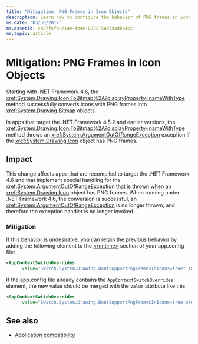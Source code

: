 ```yaml
---
title: "Mitigation: PNG Frames in Icon Objects"
description: Learn how to configure the behavior of PNG frames in icon objects if the new behavior included in .NET Framework 4.6 and later is undesirable.
ms.date: "03/30/2017"
ms.assetid: ca87fefb-7144-4b4e-8832-5a939adbb4b2
ms.topic: article
---
```

# Mitigation: PNG Frames in Icon Objects

Starting with .NET Framework 4.6, the <xref:System.Drawing.Icon.ToBitmap%2A?displayProperty=nameWithType> method successfully converts icons with PNG frames into <xref:System.Drawing.Bitmap> objects.  
  
 In apps that target the .NET Framework 4.5.2 and earlier versions, the <xref:System.Drawing.Icon.ToBitmap%2A?displayProperty=nameWithType> method throws an <xref:System.ArgumentOutOfRangeException> exception if the <xref:System.Drawing.Icon> object has PNG frames.  
  
## Impact  

 This change affects apps that are recompiled to target the .NET Framework 4.6 and that implement special handling for the <xref:System.ArgumentOutOfRangeException> that is thrown when an <xref:System.Drawing.Icon> object has PNG frames. When running under .NET Framework 4.6, the conversion is successful, an <xref:System.ArgumentOutOfRangeException> is no longer thrown, and therefore the exception handler is no longer invoked.  
  
### Mitigation  

 If this behavior is undesirable, you can retain the previous behavior by adding the following element to the [\<runtime>](../configure-apps/file-schema/runtime/runtime-element.md) section of your app.config file:  
  
```xml  
<AppContextSwitchOverrides
      value="Switch.System.Drawing.DontSupportPngFramesInIcons=true" />  
```  
  
 If the app.config file already contains the `AppContextSwitchOverrides` element, the new value should be merged with the `value` attribute like this:  
  
```xml  
<AppContextSwitchOverrides
      value="Switch.System.Drawing.DontSupportPngFramesInIcons=true;previous key=previous-value" />
```
  
## See also

- [Application compatibility](application-compatibility.md)
